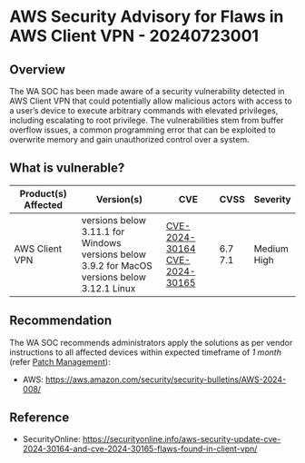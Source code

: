 # AWS Security Advisory for Flaws in AWS Client VPN - 20240723001

## Overview

The WA SOC has been made aware of a security vulnerability detected in AWS Client VPN that could potentially allow malicious actors with access to a user’s device to execute arbitrary commands with elevated privileges, including escalating to root privilege. The vulnerabilities stem from buffer overflow issues, a common programming error that can be exploited to overwrite memory and gain unauthorized control over a system.

## What is vulnerable?

| Product(s) Affected | Version(s)                                                                                               | CVE                                                                                                                                       | CVSS          | Severity          |
| ------------------- | -------------------------------------------------------------------------------------------------------- | ----------------------------------------------------------------------------------------------------------------------------------------- | ------------- | ----------------- |
| AWS Client VPN      | versions below 3.11.1 for Windows </br> versions below 3.9.2 for MacOS </br> versions below 3.12.1 Linux | [CVE-2024-30164](https://nvd.nist.gov/vuln/detail/CVE-2024-30164) </br> [CVE-2024-30165](https://nvd.nist.gov/vuln/detail/CVE-2024-30165) | 6.7 </br> 7.1 | Medium </br> High |

## Recommendation

The WA SOC recommends administrators apply the solutions as per vendor instructions to all affected devices within expected timeframe of *1 month* (refer [Patch Management](../guidelines/patch-management.md)):

- AWS: <https://aws.amazon.com/security/security-bulletins/AWS-2024-008/>

## Reference

- SecurityOnline: <https://securityonline.info/aws-security-update-cve-2024-30164-and-cve-2024-30165-flaws-found-in-client-vpn/>
